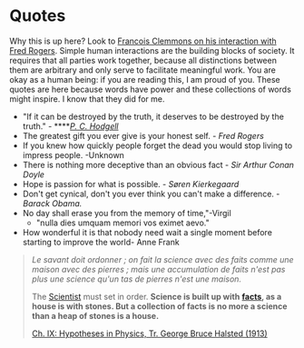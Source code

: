 # Quotes

Why this is up here?  Look to [Francois Clemmons on his interaction with Fred Rogers](https://www.youtube.com/watch?v=UD7Z-O7U33c). Simple human interactions are the building blocks of society. It requires that all parties work together, because all distinctions between them are arbitrary and only serve to facilitate meaningful work. You are okay as a human being: if you are reading this, I am proud of you. These quotes are here because words have power and these collections of words might inspire. I know that they did for me.  

* "If it can be destroyed by the truth, it deserves to be destroyed by the truth." -   ****[_P. C. Hodgell_](https://quoteinvestigator.com/2016/03/13/destroy/#:~:text=Yudkowsky%20who%20is%20a%20researcher,by%20the%20truth%20should%20be.%E2%80%9D)
* The greatest gift you ever give is your honest self. - _Fred Rogers_
* If you knew how quickly people forget the dead you would stop living to impress people. -Unknown
* There is nothing more deceptive than an obvious fact - _Sir Arthur Conan Doyle_
* Hope is passion for what is possible. - _Søren Kierkegaard_
* Don't get cynical, don't you ever think you can't make a difference. -_Barack Obama._
* No day shall erase you from the memory of time,"-Virgil
  * "nulla dies umquam memori vos eximet aevo."
* How wonderful it is that nobody need wait a single moment before starting to improve the world- Anne Frank

> _Le savant doit ordonner ; on fait la science avec des faits comme une maison avec des pierres ; mais une accumulation de faits n'est pas plus une science qu'un tas de pierres n'est une maison._
>
> The [Scientist](https://en.wikiquote.org/wiki/Scientist) must set in order. **Science is built up with** [**facts**](https://en.wikiquote.org/wiki/Facts)**, as a house is with stones. But a collection of facts is no more a science than a heap of stones is a house.**
>
> [Ch. IX: Hypotheses in Physics, Tr. George Bruce Halsted \(1913\)](https://en.wikiquote.org/wiki/Henri_Poincar%C3%A9)



